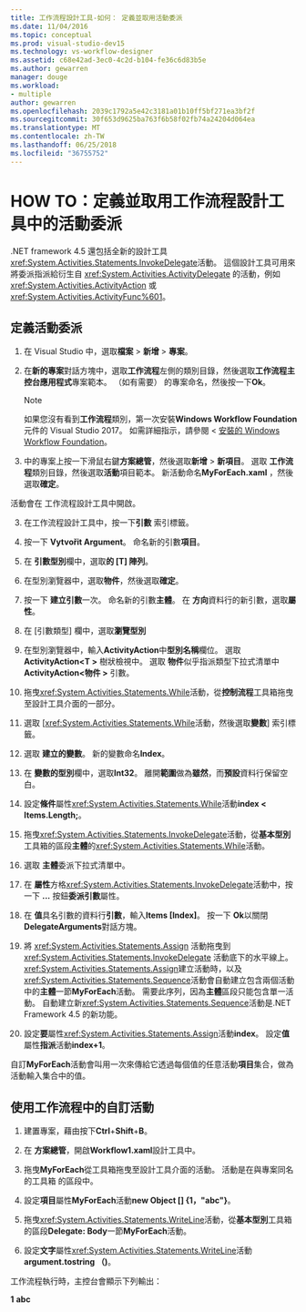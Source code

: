 ```yaml
---
title: 工作流程設計工具-如何： 定義並取用活動委派
ms.date: 11/04/2016
ms.topic: conceptual
ms.prod: visual-studio-dev15
ms.technology: vs-workflow-designer
ms.assetid: c68e42ad-3ec0-4c2d-b104-fe36c6d83b5e
ms.author: gewarren
manager: douge
ms.workload:
- multiple
author: gewarren
ms.openlocfilehash: 2039c1792a5e42c3181a01b10ff5bf271ea3bf2f
ms.sourcegitcommit: 30f653d9625ba763f6b58f02fb74a24204d064ea
ms.translationtype: MT
ms.contentlocale: zh-TW
ms.lasthandoff: 06/25/2018
ms.locfileid: "36755752"
---
```

# <a name="how-to-define-and-consume-activity-delegates-in-the-workflow-designer"></a>HOW TO：定義並取用工作流程設計工具中的活動委派

.NET framework 4.5 還包括全新的設計工具<xref:System.Activities.Statements.InvokeDelegate>活動。 這個設計工具可用來將委派指派給衍生自 <xref:System.Activities.ActivityDelegate> 的活動，例如 <xref:System.Activities.ActivityAction> 或 <xref:System.Activities.ActivityFunc%601>。

## <a name="define-an-activity-delegate"></a>定義活動委派

1.  在 Visual Studio 中，選取**檔案** > **新增** > **專案**。

1. 在**新的專案**對話方塊中，選取**工作流程**左側的類別目錄，然後選取**工作流程主控台應用程式**專案範本。 （如有需要） 的專案命名，然後按一下**Ok**。

   > [!NOTE]
   > 如果您沒有看到**工作流程**類別，第一次安裝**Windows Workflow Foundation**元件的 Visual Studio 2017。 如需詳細指示，請參閱 <<c0> [ 安裝的 Windows Workflow Foundation](developing-applications-with-the-workflow-designer.md#install-windows-workflow-foundation)。

2.  中的專案上按一下滑鼠右鍵**方案總管**，然後選取**新增** > **新項目**。 選取 **工作流程**類別目錄，然後選取**活動**項目範本。 新活動命名**MyForEach.xaml** ，然後選取**確定**。

   活動會在 工作流程設計工具中開啟。

3.  在工作流程設計工具中，按一下**引數** 索引標籤。

4.  按一下  **Vytvořit Argument**。 命名新的引數**項目**。

5.  在 **引數型別**欄中，選取**的 [T] 陣列**。

6.  在型別瀏覽器中，選取**物件**，然後選取**確定**。

7.  按一下 **建立引數**一次。 命名新的引數**主體**。 在 **方向**資料行的新引數，選取**屬性**。

8.  在 [引數類型] 欄中，選取**瀏覽型別**

9. 在型別瀏覽器中，輸入**ActivityAction**中**型別名稱**欄位。 選取  **ActivityAction\<T >** 樹狀檢視中。 選取 **物件**似乎指派類型下拉式清單中**ActivityAction\<物件 >** 引數。

10. 拖曳<xref:System.Activities.Statements.While>活動，從**控制流程**工具箱拖曳至設計工具介面的一部分。

11. 選取 [<xref:System.Activities.Statements.While>活動，然後選取**變數**] 索引標籤。

12. 選取 **建立的變數**。 新的變數命名**Index**。

13. 在 **變數的型別**欄中，選取**Int32**。 離開**範圍**做為**雖然**，而**預設**資料行保留空白。

14. 設定**條件**屬性<xref:System.Activities.Statements.While>活動**index < Items.Length;**。

15. 拖曳<xref:System.Activities.Statements.InvokeDelegate>活動，從**基本型別**工具箱的區段**主體**的<xref:System.Activities.Statements.While>活動。

16. 選取 **主體**委派下拉式清單中。

17. 在 **屬性**方格<xref:System.Activities.Statements.InvokeDelegate>活動中，按一下  **...** 按鈕**委派引數**屬性。

18. 在 **值**具名引數的資料行**引數**，輸入**Items [Index]**。 按一下  **Ok**以關閉**DelegateArguments**對話方塊。

19. 將 <xref:System.Activities.Statements.Assign> 活動拖曳到 <xref:System.Activities.Statements.InvokeDelegate> 活動底下的水平線上。 <xref:System.Activities.Statements.Assign>建立活動時，以及<xref:System.Activities.Statements.Sequence>活動會自動建立包含兩個活動中的**主體**一節**MyForEach**活動。 需要此序列，因為**主體**區段只能包含單一活動。 自動建立新<xref:System.Activities.Statements.Sequence>活動是.NET Framework 4.5 的新功能。

20. 設定**要**屬性<xref:System.Activities.Statements.Assign>活動**index**。 設定**值**屬性**指派**活動**index+1**。

   自訂**MyForEach**活動會叫用一次來傳給它透過每個值的任意活動**項目**集合，做為活動輸入集合中的值。

## <a name="use-the-custom-activity-in-a-workflow"></a>使用工作流程中的自訂活動

1.  建置專案，藉由按下**Ctrl**+**Shift**+**B**。

2.  在 **方案總管**，開啟**Workflow1.xaml**設計工具中。

3.  拖曳**MyForEach**從工具箱拖曳至設計工具介面的活動。 活動是在與專案同名的工具箱 的區段中。

4.  設定**項目**屬性**MyForEach**活動**new Object [] {1，"abc"}**。

5.  拖曳<xref:System.Activities.Statements.WriteLine>活動，從**基本型別**工具箱的區段**Delegate: Body**一節**MyForEach**活動。

6.  設定**文字**屬性<xref:System.Activities.Statements.WriteLine>活動**argument.tostring （)**。

工作流程執行時，主控台會顯示下列輸出：

**1**
**abc**